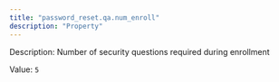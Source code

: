 ```yaml
---
title: "password_reset.qa.num_enroll"
description: "Property"
---
```


Description: Number of security questions required during enrollment

Value: `5`